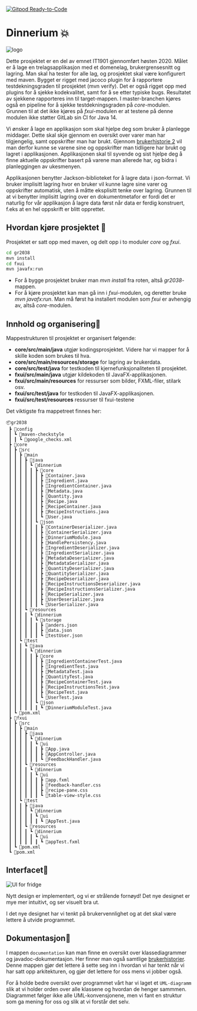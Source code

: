 [![Gitpod Ready-to-Code](https://img.shields.io/badge/Gitpod-Ready--to--Code-blue?logo=gitpod)](https://gitpod.idi.ntnu.no/#https://gitlab.stud.idi.ntnu.no/it1901/groups-2020/gr2038/gr2038/)

# Dinnerium 💥

![logo](http://folk.ntnu.no/anderobs/images/dinnerium.png "Our logo")

Dette prosjektet er en del av emnet IT1901 gjennomført høsten 2020. Målet er å lage en trelagsapplikasjon med et domenelag, brukergrensesnitt og lagring.
Man skal ha tester for alle lag, og prosjektet skal være konfigurert med maven. Bygget er rigget med jacoco plugin for å rapportere testdekningsgraden til prosjektet (mvn verify).
Det er også rigget opp med plugins for å sjekke kodekvalitet, samt for å se etter typiske bugs. Resultatet av sjekkene rapporteres inn til target-mappen.
I master-branchen kjøres også en pipeline for å sjekke testdekningsgraden på _core_-modulen. Grunnen til at det ikke kjøres på _fxui_-modulen er at testene på
denne modulen ikke støtter GitLab sin CI for Java 14.

Vi ønsker å lage en applikasjon som skal hjelpe deg som bruker å planlegge middager. Dette skal skje gjennom en oversikt over varer man har tilgjengelig,
samt oppskrifter man har brukt. Gjennom [brukerhistorie 2](documentation/brukerhistorier.md) vil man derfor kunne se varene sine og oppskrifter man tidligere har brukt og lagret
i applikasjonen. Applikasjonen skal til syvende og sist hjelpe deg å finne aktuelle oppskrifter basert på varene man allerede har, og bidra i planleggingen av ukesmenyen.

Applikasjonen benytter Jackson-biblioteket for å lagre data i json-format. Vi bruker implisitt lagring hvor en bruker vil kunne lagre sine varer og oppskrifter
automatisk, uten å måtte eksplisitt tenke over lagring. Grunnen til at vi benytter implisitt lagring over en dokumentmetafor er fordi det er naturlig
for vår applikasjon å lagre data først når data er ferdig konstruert, f.eks at en hel oppskrift er blitt opprettet.

## Hvordan kjøre prosjektet 🚀

Prosjektet er satt opp med maven, og delt opp i to moduler _core_ og _fxui_.

```bat
cd gr2038
mvn install
cd fxui
mvn javafx:run
```

- For å bygge prosjektet bruker man _mvn install_ fra roten, altså _gr2038_-mappen.
- For å kjøre prosjektet kan man gå inn i _fxui_-modulen, og deretter bruke _mvn javafx:run_.
  Man må først ha installert modulen som _fxui_ er avhengig av, altså _core_-modulen.

## Innhold og organisering🎨

Mappestrukturen til prosjektet er organisert følgende:

- **core/src/main/java** utgjør kodingsprosjektet. Videre har vi mapper for å skille koden som brukes til hva.
- **core/src/main/resources/storage** for lagring av brukerdata.
- **core/src/test/java** for testkoden til kjernefunksjonaliteten til prosjektet.
- **fxui/src/main/java** utgjør kildekoden til JavaFX-applikasjonen.
- **fxui/src/main/resources** for ressurser som bilder, FXML-filer, stilark osv.
- **fxui/src/test/java** for testkoden til JavaFX-applikasjonen.
- **fxui/src/test/resources** ressurser til fxui-testene

Det viktigste fra mappetreet finnes her:

```
📦gr2038
 ┣ 📂config
 ┃ ┗ 📂maven-checkstyle
 ┃ ┃ ┗ 📜google_checks.xml
 ┣ 📂core
 ┃ ┣ 📂src
 ┃ ┃ ┣ 📂main
 ┃ ┃ ┃ ┣ 📂java
 ┃ ┃ ┃ ┃ ┗ 📂dinnerium
 ┃ ┃ ┃ ┃ ┃ ┣ 📂core
 ┃ ┃ ┃ ┃ ┃ ┃ ┣ 📜Container.java
 ┃ ┃ ┃ ┃ ┃ ┃ ┣ 📜Ingredient.java
 ┃ ┃ ┃ ┃ ┃ ┃ ┣ 📜IngredientContainer.java
 ┃ ┃ ┃ ┃ ┃ ┃ ┣ 📜Metadata.java
 ┃ ┃ ┃ ┃ ┃ ┃ ┣ 📜Quantity.java
 ┃ ┃ ┃ ┃ ┃ ┃ ┣ 📜Recipe.java
 ┃ ┃ ┃ ┃ ┃ ┃ ┣ 📜RecipeContainer.java
 ┃ ┃ ┃ ┃ ┃ ┃ ┣ 📜RecipeInstructions.java
 ┃ ┃ ┃ ┃ ┃ ┃ ┗ 📜User.java
 ┃ ┃ ┃ ┃ ┃ ┗ 📂json
 ┃ ┃ ┃ ┃ ┃ ┃ ┣ 📜ContainerDeserializer.java
 ┃ ┃ ┃ ┃ ┃ ┃ ┣ 📜ContainerSerializer.java
 ┃ ┃ ┃ ┃ ┃ ┃ ┣ 📜DinneriumModule.java
 ┃ ┃ ┃ ┃ ┃ ┃ ┣ 📜HandlePersistency.java
 ┃ ┃ ┃ ┃ ┃ ┃ ┣ 📜IngredientDeserializer.java
 ┃ ┃ ┃ ┃ ┃ ┃ ┣ 📜IngredientSerializer.java
 ┃ ┃ ┃ ┃ ┃ ┃ ┣ 📜MetadataDeserializer.java
 ┃ ┃ ┃ ┃ ┃ ┃ ┣ 📜MetadataSerializer.java
 ┃ ┃ ┃ ┃ ┃ ┃ ┣ 📜QuantityDeserializer.java
 ┃ ┃ ┃ ┃ ┃ ┃ ┣ 📜QuantitySerializer.java
 ┃ ┃ ┃ ┃ ┃ ┃ ┣ 📜RecipeDeserializer.java
 ┃ ┃ ┃ ┃ ┃ ┃ ┣ 📜RecipeInstructionsDeserializer.java
 ┃ ┃ ┃ ┃ ┃ ┃ ┣ 📜RecipeInstructionsSerializer.java
 ┃ ┃ ┃ ┃ ┃ ┃ ┣ 📜RecipeSerializer.java
 ┃ ┃ ┃ ┃ ┃ ┃ ┣ 📜UserDeserializer.java
 ┃ ┃ ┃ ┃ ┃ ┃ ┗ 📜UserSerializer.java
 ┃ ┃ ┃ ┗ 📂resources
 ┃ ┃ ┃ ┃ ┗ 📂dinnerium
 ┃ ┃ ┃ ┃ ┃ ┗ 📂storage
 ┃ ┃ ┃ ┃ ┃ ┃ ┣ 📜anders.json
 ┃ ┃ ┃ ┃ ┃ ┃ ┣ 📜data.json
 ┃ ┃ ┃ ┃ ┃ ┃ ┗ 📜testUser.json
 ┃ ┃ ┗ 📂test
 ┃ ┃ ┃ ┗ 📂java
 ┃ ┃ ┃ ┃ ┗ 📂dinnerium
 ┃ ┃ ┃ ┃ ┃ ┣ 📂core
 ┃ ┃ ┃ ┃ ┃ ┃ ┣ 📜IngredientContainerTest.java
 ┃ ┃ ┃ ┃ ┃ ┃ ┣ 📜IngredientTest.java
 ┃ ┃ ┃ ┃ ┃ ┃ ┣ 📜MetadataTest.java
 ┃ ┃ ┃ ┃ ┃ ┃ ┣ 📜QuantityTest.java
 ┃ ┃ ┃ ┃ ┃ ┃ ┣ 📜RecipeContainerTest.java
 ┃ ┃ ┃ ┃ ┃ ┃ ┣ 📜RecipeInstructionsTest.java
 ┃ ┃ ┃ ┃ ┃ ┃ ┣ 📜RecipeTest.java
 ┃ ┃ ┃ ┃ ┃ ┃ ┗ 📜UserTest.java
 ┃ ┃ ┃ ┃ ┃ ┗ 📂json
 ┃ ┃ ┃ ┃ ┃ ┃ ┗ 📜DinneriumModuleTest.java
 ┃ ┗ 📜pom.xml
 ┣ 📂fxui
 ┃ ┣ 📂src
 ┃ ┃ ┣ 📂main
 ┃ ┃ ┃ ┣ 📂java
 ┃ ┃ ┃ ┃ ┗ 📂dinnerium
 ┃ ┃ ┃ ┃ ┃ ┗ 📂ui
 ┃ ┃ ┃ ┃ ┃ ┃ ┣ 📜App.java
 ┃ ┃ ┃ ┃ ┃ ┃ ┣ 📜AppController.java
 ┃ ┃ ┃ ┃ ┃ ┃ ┗ 📜FeedbackHandler.java
 ┃ ┃ ┃ ┗ 📂resources
 ┃ ┃ ┃ ┃ ┗ 📂dinnerium
 ┃ ┃ ┃ ┃ ┃ ┗ 📂ui
 ┃ ┃ ┃ ┃ ┃ ┃ ┣ 📜app.fxml
 ┃ ┃ ┃ ┃ ┃ ┃ ┣ 📜feedback-handler.css
 ┃ ┃ ┃ ┃ ┃ ┃ ┣ 📜recipe-pane.css
 ┃ ┃ ┃ ┃ ┃ ┃ ┗ 📜table-view-style.css
 ┃ ┃ ┗ 📂test
 ┃ ┃ ┃ ┣ 📂java
 ┃ ┃ ┃ ┃ ┗ 📂dinnerium
 ┃ ┃ ┃ ┃ ┃ ┗ 📂ui
 ┃ ┃ ┃ ┃ ┃ ┃ ┗ 📜AppTest.java
 ┃ ┃ ┃ ┗ 📂resources
 ┃ ┃ ┃ ┃ ┗ 📂dinnerium
 ┃ ┃ ┃ ┃ ┃ ┗ 📂ui
 ┃ ┃ ┃ ┃ ┃ ┃ ┗ 📜appTest.fxml
 ┃ ┗ 📜pom.xml
 ┗ 📜pom.xml
```

## Interfacet💄

![UI for fridge](http://folk.ntnu.no/anderobs/images/fridge.png "The fridge UI")

Nytt design er implementert, og vi er strålende fornøyd! Det nye designet er mye mer intuitivt, og ser visuelt bra ut.

I det nye designet har vi tenkt på brukervennlighet og at det skal være lettere å utvide programmet.

## Dokumentasjon📝

I mappen `documentation` kan man finne en oversikt over klassediagrammer og javadoc-dokumentasjon.
Her finner man også samtlige [brukerhistorier](documentation/brukerhistorier.md).
Denne mappen gjør det lettere å sette seg inn i hvordan vi har tenkt når vi har satt opp
arkitekturen, og gjør det lettere for oss mens vi jobber også.

For å holde bedre oversikt over programmet vårt har vi laget et `UML-diagramm` slik at vi holder orden over alle klassene og hvordan de henger sammmen. Diagrammet følger ikke alle UML-konvensjonene, men vi fant en struktur som ga mening for oss og slik at vi forstår det selv.
